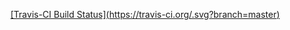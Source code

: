 
[\[Travis-CI Build Status\](https://travis-ci.org/.svg?branch=master)](https://travis-ci.org/) <!-- README.md is generated from README.Rmd. Please edit that file -->
